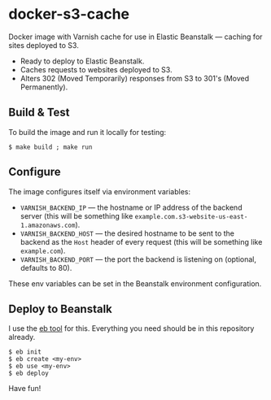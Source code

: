 # docker-s3-cache

Docker image with Varnish cache for use in Elastic Beanstalk &mdash; caching
for sites deployed to S3.

* Ready to deploy to Elastic Beanstalk.
* Caches requests to websites deployed to S3.
* Alters 302 (Moved Temporarily) responses from S3 to 301's (Moved Permanently).

## Build & Test

To build the image and run it locally for testing:

    $ make build ; make run

## Configure

The image configures itself via environment variables:

* `VARNISH_BACKEND_IP` &mdash; the hostname or IP address of the backend server
  (this will be something like `example.com.s3-website-us-east-1.amazonaws.com`).
* `VARNISH_BACKEND_HOST` &mdash; the desired hostname to be sent to the backend
  as the `Host` header of every request (this will be something like `example.com`).
* `VARNISH_BACKEND_PORT` &mdash; the port the backend is listening on (optional,
  defaults to 80).

These env variables can be set in the Beanstalk environment configuration.

## Deploy to Beanstalk

I use the [eb tool] for this. Everything you need should be in this repository
already.

    $ eb init
    $ eb create <my-env>
    $ eb use <my-env>
    $ eb deploy

Have fun!

[eb tool]: http://docs.aws.amazon.com/elasticbeanstalk/latest/dg/command-reference-eb.html
